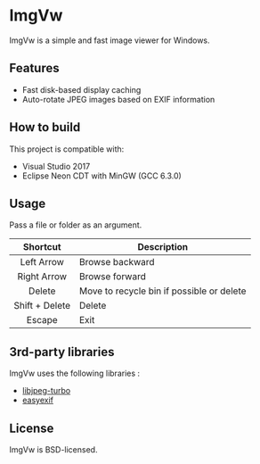 # ImgVw

ImgVw is a simple and fast image viewer for Windows.

## Features

- Fast disk-based display caching
- Auto-rotate JPEG images based on EXIF information

## How to build

This project is compatible with:
- Visual Studio 2017
- Eclipse Neon CDT with MinGW (GCC 6.3.0)

## Usage

Pass a file or folder as an argument.

| Shortcut | Description |
|:-:|-|
| Left Arrow | Browse backward |
| Right Arrow | Browse forward |
| Delete | Move to recycle bin if possible or delete |
| Shift + Delete | Delete |
| Escape | Exit |

## 3rd-party libraries

ImgVw uses the following libraries :
- [libjpeg-turbo](http://libjpeg-turbo.virtualgl.org/)
- [easyexif](https://github.com/mayanklahiri/easyexif)

## License

ImgVw is BSD-licensed.